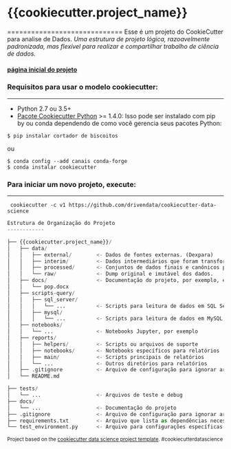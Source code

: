 # {{cookiecutter.project_name}}

=============================
Esse é um projeto do CookieCutter para analise de Dados.
_Uma estrutura de projeto lógica, razoavelmente padronizada, mas flexível para realizar e compartilhar trabalho de ciência de dados._


#### [página inicial do projeto](http://drivendata.github.io/cookiecutter-data-science/)


### Requisitos para usar o modelo cookiecutter:
-----------
  - Python 2.7 ou 3.5+
  - [Pacote Cookiecutter Python](http://cookiecutter.readthedocs.org/en/latest/installation.html) >= 1.4.0: Isso pode ser instalado com pip by ou conda dependendo de como você gerencia seus pacotes Python:

``` festa
$ pip instalar cortador de biscoitos
```

ou

``` festa
$ conda config --add canais conda-forge
$ conda instalar cookiecutter
```


### Para iniciar um novo projeto, execute:
------------

     cookiecutter -c v1 https://github.com/drivendata/cookiecutter-data-science

```python
Estrutura de Organização do Projeto
------------

├── {{cookiecutter.project_name}}/
│   ├── data/
│   │   ├── external/        <- Dados de fontes externas. (Dexpara)
│   │   ├── interim/         <- Dados intermediários que foram transformados. (Últimos dados antes da produção - Layout Dexpara)
│   │   ├── processed/       <- Conjuntos de dados finais e canônicos para modelagem. (O resultado final)
│   │   └── raw/             <- Dump original e imutável dos dados.
│   ├── docs/                <- Documentação do projeto, por exemplo, explicação do código em pop.docx
│   │   └── pop.docx
│   ├── scripts-query/
│   │   ├── sql_server/
│   │   │   └── ...          <- Scripts para leitura de dados em SQL Server
│   │   ├── mysql/
│   │   │   └── ...          <- Scripts para leitura de dados em MySQL
│   ├── notebooks/
│   │   └── ...              <- Notebooks Jupyter, por exemplo
│   ├── reports/
│   │   ├── helpers/         <- Scripts ou arquivos de suporte
│   │   ├── notebooks/       <- Notebooks específicos para relatórios
│   │   ├── main/            <- Scripts principais de relatórios
│   │   └── ...              <- Outros diretórios para relatórios
│   ├── .gitignore           <- Arquivo de configuração para ignorar arquivos indesejados no controle de versão Git.
│   └── README.md

├── tests/
│   └── ...                  <- Arquivos de teste e debug
├── docs/
│   └── ...                  <- Documentação do projeto
├── .gitignore               <- Arquivo de configuração para ignorar arquivos indesejados no controle de versão Git.
├── requirements.txt         <- Arquivo que lista as dependências necessárias para reproduzir o ambiente do projeto.
└── test_environment.py      <- Arquivo para configurações específicas de teste.

```

<p><small>Project based on the <a target="_blank" href="https://drivendata.github.io/cookiecutter-data-science/">cookiecutter data science project template</a>. #cookiecutterdatascience</small></p>
